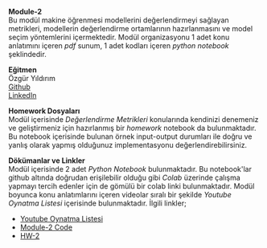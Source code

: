 **Module-2**        
Bu modül makine öğrenmesi modellerini değerlendirmeyi sağlayan metrikleri, modellerin değerlendirme ortamlarının hazırlanmasını ve model seçim yöntemlerini içermektedir. Modül organizasyonu 1 adet konu anlatımını içeren *pdf* sunum, 1 adet kodları içeren *python notebook* şeklindedir. 

**Eğitmen**     
Özgür Yıldırım      
[Github](https://github.com/OzgurYldrm)       
[LinkedIn](https://www.linkedin.com/in/0zgur-yldrm/)         

**Homework Dosyaları**      
Modül içerisinde *Değerlendirme Metrikleri* konularında kendinizi denemeniz ve geliştirmeniz için hazırlanmış bir *homework* notebook da bulunmaktadır. Bu notebook içerisinde bulunan örnek input-output durumları ile doğru ve yanlış olarak yapmış olduğunuz implementasyonu değerlendirebilirsiniz.     

**Dökümanlar ve Linkler**       
Modül içerisinde 2 adet *Python Notebook* bulunmaktadır. Bu notebook'lar github altında doğrudan erişilebilir olduğu gibi *Colab* üzerinde çalışma yapmayı tercih edenler için de gömülü bir colab linki bulunmaktadır. Modül boyunca konu anlatımlarını içeren videolar sıralı bir şekilde *Youtube Oynatma Listesi* içerisinde bulunmaktadır. İlgili linkler;
- [Youtube Oynatma Listesi](https://www.youtube.com/playlist?list=PL5DdyLbQeYv1nNyIhW3JKa6UmhbiTXdE0)  
- [Module-2 Code](https://colab.research.google.com/drive/1q4ZO3jytXrE6sYM8_pFQV3sLmpRVLdxv?usp=sharing)   
- [HW-2](https://colab.research.google.com/drive/185wrS82zVTg2J9IwHJn4VO7apsqtGE7x?usp=sharing)  